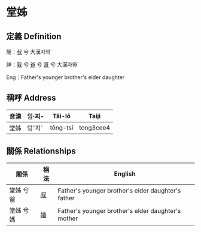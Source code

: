 # 堂姊
## 定義 Definition
簡：[叔](member11.md) 兮 大漢자와ˊ

詳：[我](member1.md) 兮 [爸](member2.md) 兮 [哥](member11.md) 兮 大漢자와ˊ

Eng：Father's younger brother's elder daughter

## 稱呼 Address

音漢 | 임·찌- | Tâi-lô | Taiji
--- | --- | --- | --- 
堂姊 | 덩ˆ지ˊ | tông-tsí | tong3cee4 


## 關係 Relationships

關係 | 稱法 | English
--- | --- | --- 
堂姊 兮 爸 | [叔](member11.md) | Father's younger brother's elder daughter's father
堂姊 兮 媽 | [嬸](member34.md) | Father's younger brother's elder daughter's mother
